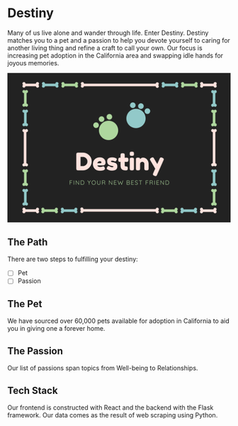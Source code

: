 # Destiny

Many of us live alone and wander through life. Enter Destiny. Destiny matches you to a pet and a passion to help you devote yourself to caring for another living thing and refine a craft to call your own. Our focus is increasing pet adoption in the California area and swapping idle hands for joyous memories.

![Devpost Banner](docs/img/banner.png)

## The Path

There are two steps to fulfilling your destiny:

- [ ] Pet
- [ ] Passion

## The Pet

We have sourced over 60,000 pets available for adoption in California to aid you in giving one a forever home.

## The Passion

Our list of passions span topics from Well-being to Relationships.

## Tech Stack

Our frontend is constructed with React and the backend with the Flask framework. Our data comes as the result of web scraping using Python.
